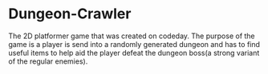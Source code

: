 # Dungeon-Crawler
The 2D platformer game that was created on codeday. The purpose of the game is a player is send into a randomly generated dungeon and has to find useful items to help aid the player defeat the dungeon boss(a strong variant of the regular enemies).
